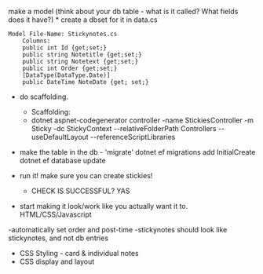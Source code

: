  make a model (think about your db table - what is it called? What fields does it have?)
    * create a dbset for it in data.cs

    Model File-Name: Stickynotes.cs
        Columns:        
        public int Id {get;set;}
        public string Notetitle {get;set;} 
        public string Notetext {get;set;}
        public int Order {get;set;}
        [DataType(DataType.Date)]
        public DateTime NoteDate {get; set;}

* do scaffolding.
    * Scaffolding:
    - dotnet aspnet-codegenerator controller -name StickiesController -m Sticky -dc StickyContext --relativeFolderPath Controllers --useDefaultLayout --referenceScriptLibraries

* make the table in the db - 'migrate'
    dotnet ef migrations add InitialCreate
    dotnet ef database update

* run it! make sure you can create stickies!
    - CHECK IS SUCCESSFUL? YAS

* start making it look/work like you actually want it to.
HTML/CSS/Javascript

-automatically set order and post-time
-stickynotes should look like stickynotes, and not db entries
 * CSS Styling - card & individual notes
 * CSS display and layout